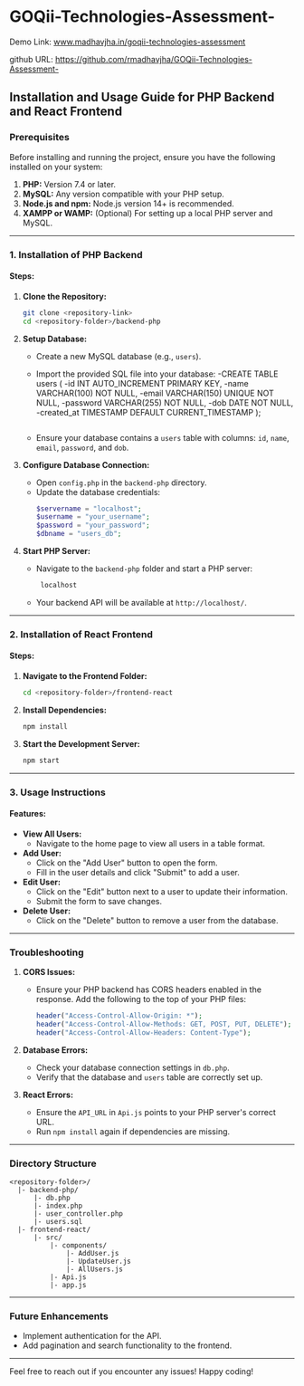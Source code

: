# GOQii-Technologies-Assessment-
Demo Link: www.madhavjha.in/goqii-technologies-assessment

github URL: https://github.com/rmadhavjha/GOQii-Technologies-Assessment-

## Installation and Usage Guide for PHP Backend and React Frontend

### Prerequisites

Before installing and running the project, ensure you have the following installed on your system:

1. **PHP:** Version 7.4 or later.
2. **MySQL:** Any version compatible with your PHP setup.
3. **Node.js and npm:** Node.js version 14+ is recommended.
4. **XAMPP or WAMP:** (Optional) For setting up a local PHP server and MySQL.

---

### 1. Installation of PHP Backend

#### Steps:

1. **Clone the Repository:**
   ```bash
   git clone <repository-link>
   cd <repository-folder>/backend-php
   ```

2. **Setup Database:**
   - Create a new MySQL database (e.g., `users`).
   - Import the provided SQL file into your database:
    -CREATE TABLE users (
    -id INT AUTO_INCREMENT PRIMARY KEY,
    -name VARCHAR(100) NOT NULL,
    -email VARCHAR(150) UNIQUE NOT NULL,
    -password VARCHAR(255) NOT NULL,
    -dob DATE NOT NULL,
    -created_at TIMESTAMP DEFAULT CURRENT_TIMESTAMP
);
    
     ```
   - Ensure your database contains a `users` table with columns: `id`, `name`, `email`, `password`, and `dob`.

3. **Configure Database Connection:**
   - Open `config.php` in the `backend-php` directory.
   - Update the database credentials:
     ```php
     $servername = "localhost";
     $username = "your_username";
     $password = "your_password";
     $dbname = "users_db";
     ```

4. **Start PHP Server:**
   - Navigate to the `backend-php` folder and start a PHP server:
     ```bash
      localhost
     ```
   - Your backend API will be available at `http://localhost/`.

---

### 2. Installation of React Frontend

#### Steps:

1. **Navigate to the Frontend Folder:**
   ```bash
   cd <repository-folder>/frontend-react
   ```

2. **Install Dependencies:**
   ```bash
   npm install
   ```

3. **Start the Development Server:**
   ```bash
   npm start
   ```



---

### 3. Usage Instructions

#### Features:
- **View All Users:**
  - Navigate to the home page to view all users in a table format.
- **Add User:**
  - Click on the "Add User" button to open the form.
  - Fill in the user details and click "Submit" to add a user.
- **Edit User:**
  - Click on the "Edit" button next to a user to update their information.
  - Submit the form to save changes.
- **Delete User:**
  - Click on the "Delete" button to remove a user from the database.

---

### Troubleshooting

1. **CORS Issues:**
   - Ensure your PHP backend has CORS headers enabled in the response. Add the following to the top of your PHP files:
     ```php
     header("Access-Control-Allow-Origin: *");
     header("Access-Control-Allow-Methods: GET, POST, PUT, DELETE");
     header("Access-Control-Allow-Headers: Content-Type");
     ```

2. **Database Errors:**
   - Check your database connection settings in `db.php`.
   - Verify that the database and `users` table are correctly set up.

3. **React Errors:**
   - Ensure the `API_URL` in `Api.js` points to your PHP server's correct URL.
   - Run `npm install` again if dependencies are missing.

---

### Directory Structure

```
<repository-folder>/
  |- backend-php/
      |- db.php
      |- index.php
      |- user_controller.php
      |- users.sql
  |- frontend-react/
      |- src/
          |- components/
              |- AddUser.js
              |- UpdateUser.js
              |- AllUsers.js
          |- Api.js
          |- app.js
```

---

### Future Enhancements
- Implement authentication for the API.
- Add pagination and search functionality to the frontend.
---

Feel free to reach out if you encounter any issues! Happy coding!
